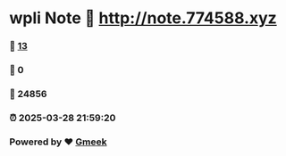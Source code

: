 # wpli Note :link: http://note.774588.xyz 
### :page_facing_up: [13](http://note.774588.xyz/tag.html) 
### :speech_balloon: 0 
### :hibiscus: 24856 
### :alarm_clock: 2025-03-28 21:59:20 
### Powered by :heart: [Gmeek](https://github.com/Meekdai/Gmeek)
